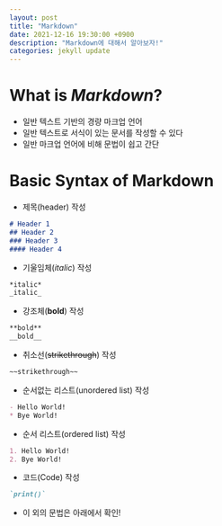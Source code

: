```yaml
---
layout: post
title: "Markdown"
date: 2021-12-16 19:30:00 +0900
description: "Markdown에 대해서 알아보자!"
categories: jekyll update
---
```


# What is *Markdown*?
* 일반 텍스트 기반의 경량 마크업 언어
* 일반 텍스트로 서식이 있는 문서를 작성할 수 있다
* 일반 마크업 언어에 비해 문법이 쉽고 간단
  
# Basic Syntax of Markdown
* 제목(header) 작성
```markdown
# Header 1
## Header 2
### Header 3
#### Header 4
```

* 기울임체(*italic*) 작성
```markdown
*italic*
_italic_
```

* 강조체(**bold**) 작성
```markdown
**bold**
__bold__
```

* 취소선(~~strikethrough~~) 작성
```markdown
~~strikethrough~~
```

* 순서없는 리스트(unordered list) 작성
```markdown
- Hello World!
* Bye World!
```

* 순서 리스트(ordered list) 작성
```markdown
1. Hello World!
2. Bye World!
```

* 코드(Code) 작성
```markdown
`print()`
```
    
* 이 외의 문법은 아래에서 확인!
  
  [markdown Guide - Basic Syntax]: https://www.markdownguide.org/basic-syntax